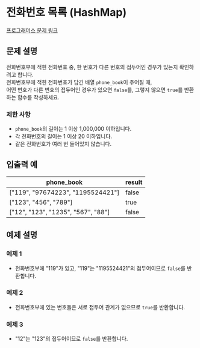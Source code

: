 # 전화번호 목록 (HashMap)

[프로그래머스 문제 링크](https://school.programmers.co.kr/learn/courses/30/lessons/42577)

## 문제 설명
전화번호부에 적힌 전화번호 중, 한 번호가 다른 번호의 접두어인 경우가 있는지 확인하려고 합니다.  
전화번호부에 적힌 전화번호가 담긴 배열 `phone_book`이 주어질 때,  
어떤 번호가 다른 번호의 접두어인 경우가 있으면 `false`를, 그렇지 않으면 `true`를 반환하는 함수를 작성하세요.

### 제한 사항
- `phone_book`의 길이는 1 이상 1,000,000 이하입니다.
- 각 전화번호의 길이는 1 이상 20 이하입니다.
- 같은 전화번호가 여러 번 들어있지 않습니다.

## 입출력 예

| phone_book                     | result |
|---------------------------------|--------|
| ["119", "97674223", "1195524421"] | false  |
| ["123", "456", "789"]           | true   |
| ["12", "123", "1235", "567", "88"] | false  |

## 예제 설명

### 예제 1
- 전화번호부에 "119"가 있고, "119"는 "1195524421"의 접두어이므로 `false`를 반환합니다.

### 예제 2
- 전화번호부에 있는 번호들은 서로 접두어 관계가 없으므로 `true`를 반환합니다.

### 예제 3
- "12"는 "123"의 접두어이므로 `false`를 반환합니다.
